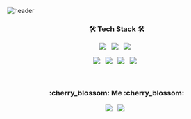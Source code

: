 ![header](https://capsule-render.vercel.app/api?type=waving&color=auto&text=jeongmiKim&fontColor=3F3F3F)


<h3 align="center"><b>🛠 Tech Stack 🛠</b></h3>

<p align="center">
<img src="https://img.shields.io/badge/Spring-6DB33F?style=flat-square&logo=Spring&logoColor=white"/></a> &nbsp
<img src="https://img.shields.io/badge/JavaScript-F7DF1E?style=flat-square&logo=JavaScript&logoColor=white"/></a> &nbsp
<img src="https://img.shields.io/badge/MySQL-4479A1?style=flat-square&logo=MySQL&logoColor=white"/></a> &nbsp
</p>
<p align="center">
<img src="https://img.shields.io/badge/HTML5-E34F26?style=flat-square&logo=HTML5&logoColor=white"/></a> &nbsp
<img src="https://img.shields.io/badge/CSS3-1572B6?style=flat-square&logo=CSS3&logoColor=white"/></a> &nbsp
<img src="https://img.shields.io/badge/aws-232F3E?style=flat-square&logo=Amazon%20AWS&logoColor=white"/></a> &nbsp
<img src="https://img.shields.io/badge/Ubuntu-E95420?style=flat-square&logo=Ubuntu&logoColor=white"/></a> &nbsp 
</p><br>
<h3 align="center">:cherry_blossom: Me :cherry_blossom:</h3>
<p align="center">
<a href="https://www.instagram.com/jjgooo_/"><img src="https://img.shields.io/badge/Instagram-E4405F?style=flat-square&logo=Instagram&logoColor=white"/></a> &nbsp
<a href="mailto:kjm79430@gmail.com"><img src="https://img.shields.io/badge/Gmail-EA4335?style=flat-square&logo=Gmail&logoColor=white"/></a> &nbsp
</p>
